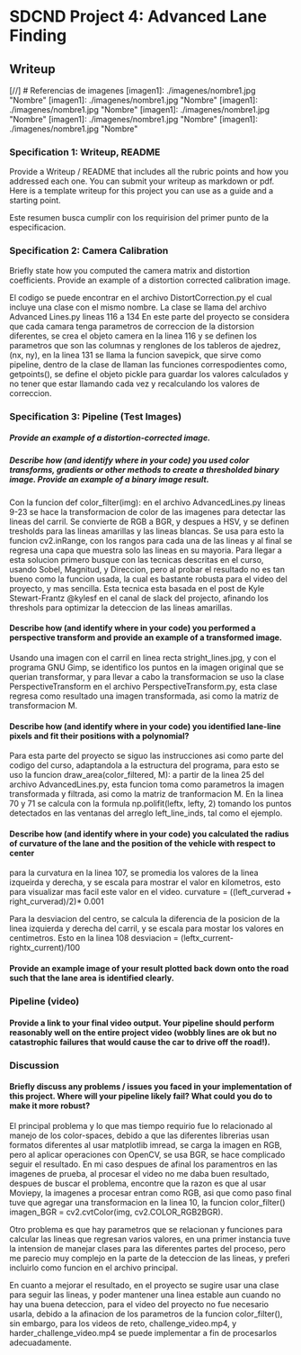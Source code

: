 # SDCND Project 4: Advanced Lane Finding
## Writeup
[//] # Referencias de imagenes
[imagen1]: ./imagenes/nombre1.jpg "Nombre"
[imagen1]: ./imagenes/nombre1.jpg "Nombre"
[imagen1]: ./imagenes/nombre1.jpg "Nombre"
[imagen1]: ./imagenes/nombre1.jpg "Nombre"
[imagen1]: ./imagenes/nombre1.jpg "Nombre"
[imagen1]: ./imagenes/nombre1.jpg "Nombre"

### Specification 1: Writeup, README 
Provide a Writeup / README that includes all the rubric points and how you addressed each one. You can submit your writeup as markdown or pdf. Here is a template writeup for this project you can use as a guide and a starting point.

Este resumen busca cumplir con los requirision del primer punto de la especificacion.

### Specification 2: Camera Calibration
Briefly state how you computed the camera matrix and distortion coefficients. Provide an example of a distortion corrected calibration image.

El codigo se puede encontrar en el archivo DistortCorrection.py el cual incluye una clase con el mismo nombre.
La clase se llama del archivo Advanced Lines.py lineas 116 a 134
En este parte del proyecto se considera que cada camara tenga parametros de correccion de la distorsion diferentes, se crea el objeto camera en la linea 116 y se definen los parametros que son las columnas y renglones de los tableros de ajedrez, (nx, ny), en la linea 131 se llama la funcion savepick, que sirve como pipeline, dentro de la clase de llaman las funciones correspodientes como, getpoints(), se define el objeto pickle para guardar los valores calculados y no tener que estar llamando cada vez y recalculando los valores de correccion. 

### Specification 3: Pipeline (Test Images)
##### Provide an example of a distortion-corrected image.


##### Describe how (and identify where in your code) you used color transforms, gradients or other methods to create a thresholded binary image. Provide an example of a binary image result.

Con la funcion def color_filter(img): en el archivo AdvancedLines.py lineas 9-23 se hace la transformacion de color de las imagenes para detectar las lineas del carril.
Se convierte de RGB a BGR, y despues a HSV, y se definen tresholds para las lineas amarillas y las lineas blancas.
Se usa para esto la funcion cv2.inRange, con los rangos para cada una de las lineas y al final se regresa una capa que muestra solo las lineas en su mayoria.
Para llegar a esta solucion primero busque con las tecnicas descritas en el curso, usando Sobel, Magnitud, y Direccion, pero al probar el resultado no es tan bueno como la funcion usada, la cual es bastante robusta para el video del proyecto, y mas sencilla.
Esta tecnica esta basada en el post de Kyle Stewart-Frantz @kylesf en el canal de slack del projecto, afinando los threshols para optimizar la deteccion de las lineas amarillas.

#### Describe how (and identify where in your code) you performed a perspective transform and provide an example of a transformed image.

Usando una imagen con el carril en linea recta stright_lines.jpg, y con el programa GNU Gimp, se identifico los puntos en la imagen original que se querian transformar, y para llevar a cabo la transformacion se uso la clase PerspectiveTransform en el archivo PerspectiveTransform.py, esta clase regresa como resultado una imagen transformada, asi como la matriz de transformacion M. 

#### Describe how (and identify where in your code) you identified lane-line pixels and fit their positions with a polynomial?

Para esta parte del proyecto se siguo las instrucciones asi como parte del codigo del curso, adaptandola a la estructura del programa, para esto se uso la funcion draw_area(color_filtered, M): a partir de la linea 25 del archivo AdvancedLines.py, esta funcion toma como parametros la imagen transformada y filtrada, asi como la matriz de tranformacion M.
En la linea 70 y 71 se calcula con la formula np.polifit(leftx, lefty, 2) tomando los puntos detectados en las ventanas del arreglo  left_line_inds, tal como el ejemplo.

#### Describe how (and identify where in your code) you calculated the radius of curvature of the lane and the position of the vehicle with respect to center
para la curvatura en la linea 107, se promedia los valores de la linea izqueirda y derecha, y se escala para mostrar el valor en kilometros, esto para visualizar mas facil este valor en el video.
curvature = ((left_curverad + right_curverad)/2)* 0.001

Para la desviacion del centro, se calcula la diferencia de la posicion de la linea izquierda y derecha del carril, y se escala para mostar los valores en centimetros. Esto en la linea 108
desviacion = (leftx_current-rightx_current)/100

#### Provide an example image of your result plotted back down onto the road such that the lane area is identified clearly.

### Pipeline (video)
#### Provide a link to your final video output. Your pipeline should perform reasonably well on the entire project video (wobbly lines are ok but no catastrophic failures that would cause the car to drive off the road!).

### Discussion
#### Briefly discuss any problems / issues you faced in your implementation of this project. Where will your pipeline likely fail? What could you do to make it more robust?

El principal problema y lo que mas tiempo requirio fue lo relacionado al manejo de los color-spaces, debido a que las diferentes librerias usan formatos diferentes al usar matplotlib imread, se carga la imagen en RGB, pero al aplicar operaciones con OpenCV, se usa BGR, se hace complicado seguir el resultado.
En mi caso despues de afinal los paramentros en las imagenes de prueba, al procesar el video no me daba buen resultado, despues de buscar el problema, encontre que la razon es que al usar Moviepy, la imagenes a procesar entran como RGB, asi que como paso final tuve que agregar una transformacion en la linea 10, la funcion color_filter() imagen_BGR = cv2.cvtColor(img, cv2.COLOR_RGB2BGR).

Otro problema es que hay parametros que se relacionan y funciones para calcular las lineas que regresan varios valores, en una primer instancia tuve la intension de manejar clases para las diferentes partes del proceso, pero me parecio muy complejo en la parte de la deteccion de las lineas, y preferi incluirlo como funcion en el archivo principal.

En cuanto a mejorar el resultado, en el proyecto se sugire usar una clase para seguir las lineas, y poder mantener una linea estable aun  cuando no hay una buena deteccion, para el video del proyecto no fue necesario usarla, debido a la afinacion de los parametros de la funcion color_filter(), sin embargo, para los videos de reto, challenge_video.mp4, y harder_challenge_video.mp4 se puede implementar a fin de procesarlos adecuadamente.

